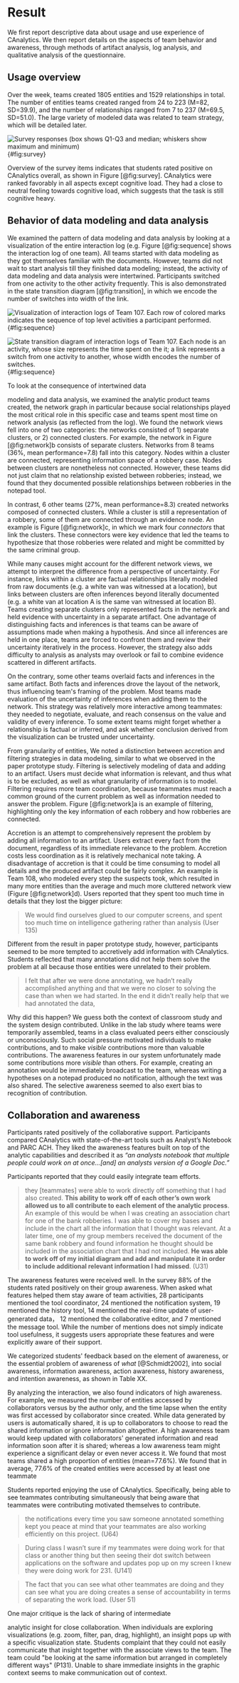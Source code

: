 # Result

We first report descriptive data about usage and use experience of CAnalytics.
We then report details on the aspects of team behavior and awareness, through
methods of artifact analysis, log analysis, and qualitative analysis of the
questionnaire.

## Usage overview

 Over the week, teams created 1805 entities and 1529 relationships in total. The
 number of entities teams created ranged from 24 to 223 (M=82, SD=39.9), and the
 number of relationships ranged from 7 to 237 (M=69.5, SD=51.0). The large
 variety of modeled data was related to team strategy, which will be detailed
 later.

![Survey responses (box shows Q1-Q3 and median; whiskers show maximum and
minimum)](./survey/survey_boxchart.jpg){#fig:survey}

Overview of the survey items indicates that students rated positive on
CAnalytics overall, as shown in Figure [@fig:survey]. CAnalytics were ranked
favorably in all aspects except cognitive load. They had a close to neutral
feeling towards cognitive load, which suggests that the task is still cognitive
heavy.

<!-- questionnaire -->

## Behavior of data modeling and data analysis

<!-- action sequence and state transition -->

We examined the pattern of data modeling and data analysis by looking at a
visualization of the entire interaction log (e.g. Figure [@fig:sequence] shows
the interaction log of one team). All teams started with data modeling as they
got themselves familiar with the documents. However, teams did not wait to start
analysis till they finished data modeling; instead, the activity of data
modeling and data analysis were intertwined. Participants switched from one
activity to the other activity frequently. This is also demonstrated in the
state transition diagram [@fig:transition], in which we encode the number of
switches into width of the link.

![Visualization of interaction logs of Team 107. Each row of colored marks
indicates the sequence of top level activities a participant
performed.](./Log_analysis/action_sequence_vis/G107.png){#fig:sequence}

![State transition diagram of interaction logs of Team 107. Each node is an
activity, whose size represents the time spent on the it; a link represents a
switch from one activity to another, whose width encodes the number of
switches.](./Log_analysis/action_sequence_vis/G107.png){#fig:sequence}

<!-- artifact analysis --> To look at the consequence of intertwined data
modeling and data analysis, we examined the analytic product teams created, the
network graph in particular because social relationships played the most
critical role in this specific case and teams spent most time on network
analysis (as reflected from the log). We found the network views fell into one
of two categories: the networks consisted of 1) separate clusters, or 2)
connected clusters. For example, the network in Figure [@fig:network]b consists
of separate clusters. Networks from 8 teams (36%, mean performance=7.8) fall
into this category. Nodes within a cluster are connected, representing
information space of a robbery case. Nodes between clusters are nonetheless not
connected. However, these teams did not just claim that no relationship existed
between robberies; instead, we found that they documented possible relationships
between robberies in the notepad tool.

In contrast, 6 other teams (27%, mean performance=8.3) created networks composed
of connected clusters. While a cluster is still a representation of a robbery,
some of them are connected through an evidence node. An example is Figure
[@fig:network]c, in which we mark four *connectors* that link the clusters.
These connectors were key evidence that led the teams to hypothesize that those
robberies were related and might be committed by the same criminal group.

While many causes might account for the different network views, we attempt to
interpret the difference from a perspective of uncertainty. For instance, links
within a cluster are factual relationships literally modeled from raw documents
(e.g. a white van was witnessed at a location), but links between clusters are
often inferences beyond literally documented (e.g. a white van at location A is
the same van witnessed at location B). Teams creating separate clusters only
represented facts in the network and held evidence with uncertainty in a
separate artifact. One advantage of distinguishing facts and inferences is that
teams can be aware of assumptions made when making a hypothesis. And since all
inferences are held in one place, teams are forced to confront them and review
their uncertainty iteratively in the process. However, the strategy also adds
difficulty to analysis as analysts may overlook or fail to combine evidence
scattered in different artifacts.

On the contrary, some other teams overlaid facts and inferences in the same
artifact. Both facts and inferences drove the layout of the network, thus
influencing team's framing of the problem. Most teams made evaluation of the
uncertainty of inferences when adding them to the network. This strategy was
relatively more interactive among teammates: they needed to negotiate, evaluate,
and reach consensus on the value and validity of every inference. To some extent
teams might forget whether a relationship is factual or inferred, and ask
whether conclusion derived from the visualization can be trusted under
uncertainty.

From granularity of entities, We noted a distinction between accretion and
filtering strategies in data modeling, similar to what we observed in the paper
prototype study. Filtering is selectively modeling of data and adding to an
artifact. Users must decide what information is relevant, and thus what is to be
excluded, as well as what granularity of information is to model. Filtering
requires more team coordination, because teammates must reach a common ground of
the current problem as well as information needed to answer the problem. Figure
[@fig:network]a is an example of filtering, highlighting only the key
information of each robbery and how robberies are connected.

Accretion is an attempt to comprehensively represent the problem by adding all
information to an artifact. Users extract every fact from the document,
regardless of its immediate relevance to the problem. Accretion costs less
coordination as it is relatively mechanical note taking. A disadvantage of
accretion is that it could be time consuming to model all details and the
produced artifact could be fairly complex. An example is Team 108, who modeled
every step the suspects took, which resulted in many more entities than the
average and much more cluttered network view (Figure [@fig:network]d). Users
reported that they spent too much time in details that they lost the bigger
picture:

> We would find ourselves glued to our computer screens, and spent too much time
on intelligence gathering rather than analysis (User 135)

Different from the result in paper prototype study, however, participants seemed
to be more tempted to accretively add information with CAnalytics. Students
reflected that many annotations did not help them solve the problem at all
because those entities were unrelated to their problem.

> I felt that after we were done annotating, we hadn’t really accomplished
anything and that we were no closer to solving the case than when we had
started. In the end it didn’t really help that we had annotated the data,

Why did this happen? We guess both the context of classroom study and the system
design contributed. Unlike in the lab study where teams were temporarily
assembled, teams in a class evaluated peers either consciously or unconsciously.
Such social pressure motivated individuals to make contributions, and to make
*visible* contributions more than valuable contributions. The awareness features
in our system unfortunately made some contributions more *visible* than others.
For example, creating an annotation would be immediately broadcast to the team,
whereas writing a hypotheses on a notepad produced no notification, although the
text was also shared. The selective awareness seemed to also exert bias to
recognition of contribution.

<!-- Finally, a third category of network consists of few links. These networks
seemed incomplete. These teams appeared not to devote much time on the project.
However, it was worth noting that their average performance was significantly
higher than the other types of teams. We guess these teams employed a different
strategy in making use of the tool. Instead of comprehensively representing the
problem first, the teams started early off to generate hypotheses. This can be
demonstrated from their log: these teams started writing report on the notepad
in their first class whereas most other teams waited till second class or later.
Examining their network view, the nodes were critical entities in their report.
The teams seemed to use the tool as external memory of important information,
rather than tool for analysis. -->

## Collaboration and awareness

Participants rated positively of the collaborative support. Participants
compared CAnalytics with state-of-the-art tools such as Analyst’s Notebook and
PARC ACH. They liked the awareness features built on top of the analytic
capabilities and described it as *“an analysts notebook that multiple people
could work on at once...[and] an analysts version of a Google Doc.”*

Participants reported that they could easily integrate team efforts.

>   they [teammates] were able to work directly off something that I had also
created. **This ability to work off of each other’s own work allowed us to all
contribute to each element of the analytic process**. An example of this would
be when I was creating an association chart for one of the bank robberies. I was
able to cover my bases and include in the chart all the information that I
thought was relevant. At a later time, one of my group members received the
document of the same bank robbery and found information he thought should be
included in the association chart that I had not included. **He was able to work
off of my initial diagram and add and manipulate it in order to include
additional relevant information I had missed**. (U31)

The awareness features were received well. In the survey 88% of the students
rated positively on their group awareness. When asked what features helped them
stay aware of team activities, 28 participants mentioned the tool coordinator,
24 mentioned the notification system, 19 mentioned the history tool, 14
mentioned the real-time update of user-generated data， 12 mentioned the
collaborative editor, and 7 mentioned the message tool. While the number of
mentions does not simply indicate tool usefulness, it suggests users appropriate
these features and were explicitly aware of their support.

<!-- TODO: find literature for these awareness concepts -->

We categorized students' feedback based on the element of awareness, or the
essential problem of awareness of *what* [@Schmidt2002], into social awareness,
information awareness, action awareness, history awareness, and intention
awareness, as shown in Table XX.

<!-- Awareness table in ./awareness.xlsx -->

<!-- integrate work / handoff correct mistake feedback / work in the right
direction -->

By analyzing the interaction, we also found indicators of high awareness. For
example, we measured the number of entities accessed by collaborators versus by
the author only, and the time lapse when the entity was first accessed by
collaborator since created. While data generated by users is automatically
shared, it is up to collaborators to choose to read the shared information or
ignore information altogether. A high awareness team would keep updated with
collaborators' generated information and read information soon after it is
shared; whereas a low awareness team might experience a significant delay or
even never access it. We found that most teams shared a high proportion of
entities (mean=77.6%). We found that in average, 77.6% of the created entities
were accessed by at least one teammate

Students reported enjoying the use of CAnalytics. Specifically, being able to
see teammates contributing simultaneously that being aware that teammates were
contributing motivated themselves to contribute.

>  the notifications every time you saw someone annotated something kept you
peace at mind that your teammates are also working efficiently on this project.
(U64)

>  During class I wasn’t sure if my teammates were doing work for that class or
another thing but then seeing their dot switch between applications on the
software and updates pop up on my screen I knew they were doing work for 231.
(U141)

> The fact that you can see what other teammates are doing and they can see what
you are doing creates a sense of accountability in terms of separating the work
load. (User 51)

<!-- breakdown --> One major critique is the lack of sharing of intermediate
analytic insight for close collaboration. When individuals are exploring
visualizations (e.g. zoom, filter, pan, drag, highlight), an insight pops up
with a specific visualization state. Students complaint that they could not
easily communicate that insight together with the associate views to the team.
The team could "be looking at the same information but arranged in completely
different ways" (P131). Unable to share immediate insights in the graphic
context seems to make communication out of context. 
